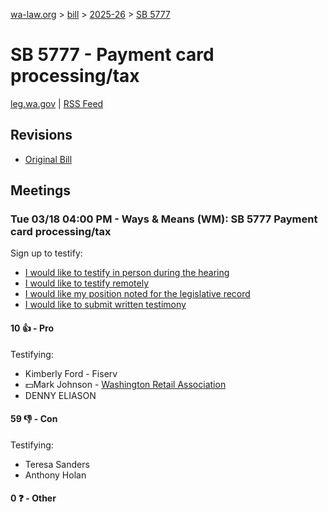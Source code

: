 [wa-law.org](/) > [bill](/bill/) > [2025-26](/bill/2025-26/) > [SB 5777](/bill/2025-26/sb/5777/)

# SB 5777 - Payment card processing/tax
[leg.wa.gov](https://app.leg.wa.gov/billsummary?BillNumber=5777&Year=2025&Initiative=false) | [RSS Feed](./rss.xml)

## Revisions
* [Original Bill](1/)

## Meetings
### Tue 03/18 04:00 PM - Ways & Means (WM): SB 5777 Payment card processing/tax
Sign up to testify:
* [I would like to testify in person during the hearing](https://app.leg.wa.gov/csi/Testifier/Add?chamber=House&mId=33066&aId=165862&caId=26548&tId=1)
* [I would like to testify remotely](https://app.leg.wa.gov/csi/Testifier/Add?chamber=House&mId=33066&aId=165862&caId=26548&tId=2)
* [I would like my position noted for the legislative record](https://app.leg.wa.gov/csi/Testifier/Add?chamber=House&mId=33066&aId=165862&caId=26548&tId=3)
* [I would like to submit written testimony](https://app.leg.wa.gov/csi/Testifier/Add?chamber=House&mId=33066&aId=165862&caId=26548&tId=4)

#### 10 👍 - Pro
Testifying:
* Kimberly Ford - Fiserv
* 💵Mark Johnson - [Washington Retail Association](/org/washington_retail_association/)
* DENNY ELIASON

#### 59 👎 - Con
Testifying:
* Teresa Sanders
* Anthony Holan

#### 0 ❓ - Other
